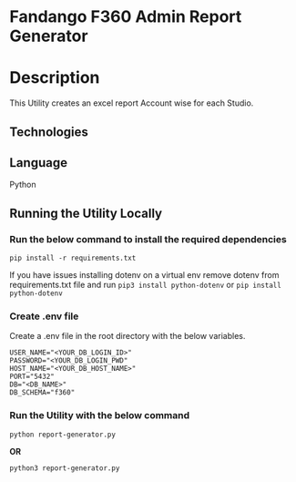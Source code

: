 
# Fandango F360 Admin Report Generator

# Description

This Utility creates an excel report Account wise for each Studio.</br>

## Technologies

Language
------------
Python

## Running the Utility Locally

### Run the below command to install the required dependencies

```pip install -r requirements.txt```

If you have issues installing dotenv on a virtual env remove dotenv from requirements.txt file and run ```pip3 install python-dotenv``` or 
```pip install python-dotenv```

### Create .env file

Create a .env file in the root directory with the below variables.

``` shell
USER_NAME="<YOUR_DB_LOGIN_ID>"
PASSWORD="<YOUR_DB_LOGIN_PWD"
HOST_NAME="<YOUR_DB_HOST_NAME>"
PORT="5432"
DB="<DB_NAME>"
DB_SCHEMA="f360"
```
### Run the Utility with the below command

```python report-generator.py```

<b> OR </b>

```python3 report-generator.py```
